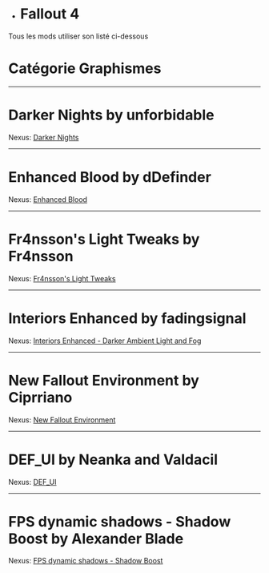 - <h1> <a name="user-content-html" class="anchor" href="#DIABLOxMJ" aria-hidden="true"><span class="octicon octicon-link"></span></a>Fallout 4</h1>

Tous les mods utiliser son listé ci-dessous

<h1> <a name="user-content-html" class="anchor" href="#DIABLOxMJ" aria-hidden="true"><span class="octicon octicon-link"></span></a>Catégorie Graphismes</h1>

------------------------------------------------------------------------------------------------------------ 

<h1> <a name="user-content-html" class="anchor" href="#DIABLOxMJ" aria-hidden="true"><span class="octicon octicon-link"></span></a>Darker Nights by unforbidable</h1>

Nexus: <a href="http://www.nexusmods.com/fallout4/mods/191/?" target="_blank">Darker Nights</a>

-----------

<h1> <a name="user-content-html" class="anchor" href="#DIABLOxMJ" aria-hidden="true"><span class="octicon octicon-link"></span></a>Enhanced Blood by dDefinder</h1>

Nexus: <a href="http://www.nexusmods.com/fallout4/mods/212/?" target="_blank">Enhanced Blood</a>

-----------

<h1> <a name="user-content-html" class="anchor" href="#DIABLOxMJ" aria-hidden="true"><span class="octicon octicon-link"></span></a>Fr4nsson's Light Tweaks by Fr4nsson</h1>

Nexus: <a href="http://www.nexusmods.com/fallout4/mods/2139/?" target="_blank">Fr4nsson's Light Tweaks</a>

-----------

<h1> <a name="user-content-html" class="anchor" href="#DIABLOxMJ" aria-hidden="true"><span class="octicon octicon-link"></span></a>Interiors Enhanced by fadingsignal</h1>

Nexus: <a href="http://www.nexusmods.com/fallout4/mods/8768/?" target="_blank">Interiors Enhanced - Darker Ambient Light and Fog</a>

-----------

<h1> <a name="user-content-html" class="anchor" href="#DIABLOxMJ" aria-hidden="true"><span class="octicon  octicon-link"></span></a>New Fallout Environment by Ciprriano</h1>

Nexus: <a href="http://www.nexusmods.com/fallout4/mods/9204/?" target="_blank">New Fallout Environment</a>

-----------

<h1> <a name="user-content-html" class="anchor" href="#DIABLOxMJ" aria-hidden="true"><span class="octicon  octicon-link"></span></a>DEF_UI by Neanka and Valdacil</h1>

Nexus: <a href="http://www.nexusmods.com/fallout4/mods/10654/?" target="_blank">DEF_UI</a>

-----------

<h1> <a name="user-content-html" class="anchor" href="#DIABLOxMJ" aria-hidden="true"><span class="octicon  octicon-link"></span></a>FPS dynamic shadows - Shadow Boost by Alexander Blade</h1>

Nexus: <a href="http://www.nexusmods.com/fallout4/mods/1822/?" target="_blank">FPS dynamic shadows - Shadow Boost</a>

